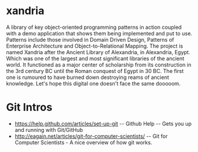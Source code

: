 xandria
=======

A library of key object-oriented programming patterns in action coupled with a demo application that shows them being implemented and put to use. Patterns include those involved in Domain Driven Design, Patterns of Enterprise Architecture and Object-to-Relational Mapping. The project is named Xandria after the Ancient Library of Alexandria, in Alexandria, Egypt. Which was one of the largest and most significant libraries of the ancient world. It functioned as a major center of scholarship from its construction in the 3rd century BC until the Roman conquest of Egypt in 30 BC. The first one is rumoured to have burned down destroying reams of ancient knowledge. Let's hope this digital one doesn't face the same dooooom.


Git Intros
=======

* https://help.github.com/articles/set-up-git -- Github Help -- Gets you up and running with Git/GitHub
* http://eagain.net/articles/git-for-computer-scientists/ -- Git for Computer Scientists - A nice overview of how git works. 



